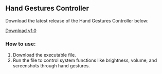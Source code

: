 ## Hand Gestures Controller

Download the latest release of the Hand Gestures Controller below:

[Download v1.0](https://github.com/KavinVictor1/GestureFlow/releases/download/v1.0/gestureflowsetup.exe)

### How to use:
1. Download the executable file.
2. Run the file to control system functions like brightness, volume, and screenshots through hand gestures.
